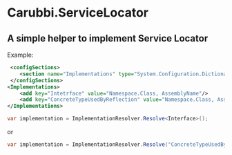 Carubbi.ServiceLocator
==================

## A simple helper to implement Service Locator

Example:
```XML
 <configSections>
    <section name="Implementations" type="System.Configuration.DictionarySectionHandler"/>
 </configSections>
<Implementations>
    <add key="Intetrface" value="Namespace.Class, AssemblyName"/>
    <add key="ConcreteTypeUsedByReflection" value="Namespace.Class, AssemblyName"/>
</Implementations>
```

```csharp
var implementation = ImplementationResolver.Resolve<Interface>();
```
or

```csharp
var implementation = ImplementationResolver.Resolve("ConcreteTypeUsedByReflection");
```
